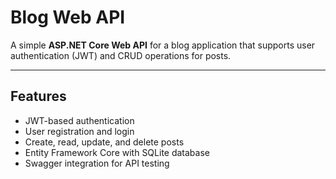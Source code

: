 # Blog Web API

A simple **ASP.NET Core Web API** for a blog application that supports user authentication (JWT) and CRUD operations for posts.

---

## Features

- JWT-based authentication
- User registration and login
- Create, read, update, and delete posts
- Entity Framework Core with SQLite database
- Swagger integration for API testing
